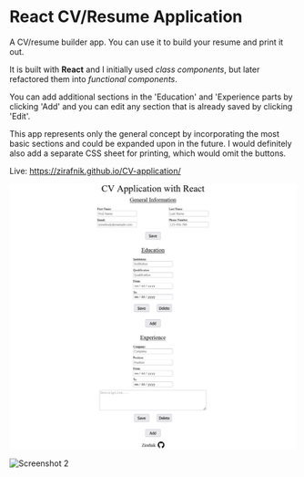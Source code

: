 # React CV/Resume Application

A CV/resume builder app. You can use it to build your resume and print it out.

It is built with **React** and I initially used *class components*, but later refactored them into *functional components*.

You can add additional sections in the 'Education' and 'Experience parts by clicking 'Add' and you can edit any section that is already saved by clicking 'Edit'.

This app represents only the general concept by incorporating the most basic sections and could be expanded upon in the future. I would definitely also add a separate CSS sheet for printing, which would omit the buttons.

Live: https://zirafnik.github.io/CV-application/

![Screenshot 1](/screenshots/CV-builder-screenshot1.png)

![Screenshot 2](/screenshot/CV-builder-screenshot2.png)